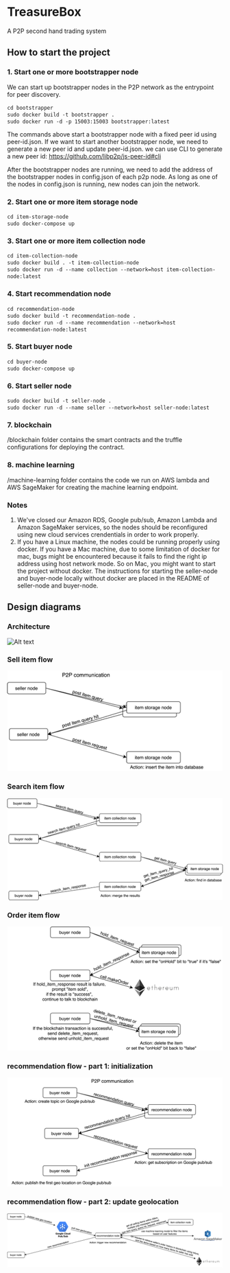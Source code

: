 # TreasureBox
A P2P second hand trading system
## How to start the project

### 1. Start one or more bootstrapper node
We can start up bootstrapper nodes in the P2P network as the entrypoint for peer discovery.  
```
cd bootstrapper  
sudo docker build -t bootstrapper .  
sudo docker run -d -p 15003:15003 bootstrapper:latest  
```
The commands above start a bootstrapper node with a fixed peer id using peer-id.json. If we want to start another bootstrapper node, we need to generate a new peer id and update peer-id.json. we can use CLI to generate a new peer id: https://github.com/libp2p/js-peer-id#cli  

After the bootstrapper nodes are running, we need to add the address of the bootstrapper nodes in config.json of each p2p node. As long as one of the nodes in config.json is running, new nodes can join the network.  

### 2. Start one or more item storage node
```
cd item-storage-node  
sudo docker-compose up  
```

### 3. Start one or more item collection node
```
cd item-collection-node  
sudo docker build . -t item-collection-node  
sudo docker run -d --name collection --network=host item-collection-node:latest  
```

### 4. Start recommendation node
```
cd recommendation-node  
sudo docker build -t recommendation-node .  
sudo docker run -d --name recommendation --network=host recommendation-node:latest  
```

### 5. Start buyer node
```
cd buyer-node  
sudo docker-compose up  
```

### 6. Start seller node
```
sudo docker build -t seller-node .  
sudo docker run -d --name seller --network=host seller-node:latest  
```

### 7. blockchain
/blockchain folder contains the smart contracts and the truffle configurations for deploying the contract. 

### 8. machine learning
/machine-learning folder contains the code we run on AWS lambda and AWS SageMaker for creating the machine learning endpoint.

### Notes
1. We've closed our Amazon RDS, Google pub/sub, Amazon Lambda and Amazon SageMaker services, so the nodes should be reconfigured using new cloud services crendentials in order to work properly. 
2. If you have a Linux machine, the nodes could be running properly using docker. If you have a Mac machine, due to some limitation of docker for mac, bugs might be encountered because it fails to find the right ip address using host network mode. So on Mac, you might want to start the project without docker. The instructions for starting the seller-node and buyer-node locally without docker are placed in the README of seller-node and buyer-node.


## Design diagrams

### Architecture
![Alt text](images/image1.png?raw=true "Title")
### Sell item flow
![Alt text](images/image2.png?raw=true "Title")

### Search item flow
![Alt text](images/image3.png?raw=true "Title")

### Order item flow
![Alt text](images/image4.png?raw=true "Title")

### recommendation flow - part 1: initialization
![Alt text](images/image5.png?raw=true "Title")

### recommendation flow - part 2: update geolocation
![Alt text](images/image6.png?raw=true "Title")